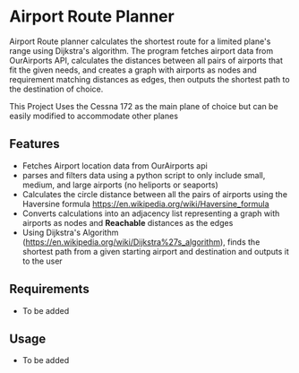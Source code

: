 # Airport Route Planner

Airport Route planner calculates the shortest route for a limited plane's range using Dijkstra's algorithm. The program fetches airport data from OurAirports API, calculates the distances between all pairs of airports that fit the given needs, and creates a graph with airports as nodes and requirement matching distances as edges, then outputs the shortest path to the destination of choice.


This Project Uses the Cessna 172 as the main plane of choice but can be easily modified to accommodate other planes

## Features

- Fetches Airport location data from OurAirports api
- parses and filters data using a python script to only include
small, medium, and large airports (no heliports or seaports)
- Calculates the circle distance between all the pairs of airports
using the Haversine formula https://en.wikipedia.org/wiki/Haversine_formula
- Converts calculations into an adjacency list representing a graph with airports as nodes and **Reachable** distances as the edges
- Using Dijkstra's Algorithm (https://en.wikipedia.org/wiki/Dijkstra%27s_algorithm), finds the shortest path from a given starting airport and destination and outputs it to the user


## Requirements

- To be added

## Usage

- To be added


